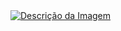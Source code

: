 <body>
    <a href="[https://www.exemplo.com](https://www.virtualbox.org/)">
        <img src="[caminho_da_imagem.jpg](https://www.virtualbox.org/graphics/vbox_logo2_gradient.png)https://www.virtualbox.org/graphics/vbox_logo2_gradient.png" alt="Descrição da Imagem">
